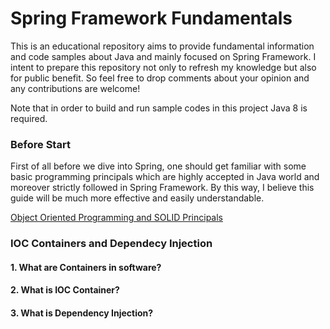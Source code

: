 # Spring Framework Fundamentals
This is an educational repository aims to provide fundamental information and code samples about Java and mainly focused on Spring Framework. I intent to prepare this repository not only to refresh my knowledge but also for public benefit. So feel free to drop comments about your opinion and any contributions are welcome!

Note that in order to build and run sample codes in this project Java 8 is required.

### Before Start
First of all before we dive into Spring, one should get familiar with some basic programming principals which are highly accepted in Java world and moreover strictly followed in Spring Framework. By this way, I believe this guide will be much more effective and easily understandable.

[Object Oriented Programming and SOLID Principals](https://yavuztas.dev/java/spring/2019/06/22/object-oriented-programming-and-solid-principles.html)

### IOC Containers and Dependecy Injection
#### 1. What are Containers in software?
#### 2. What is IOC Container?
#### 3. What is Dependency Injection?
